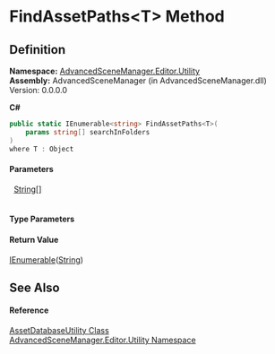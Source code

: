 # FindAssetPaths&lt;T&gt; Method




## Definition
**Namespace:** <a href="N_AdvancedSceneManager_Editor_Utility">AdvancedSceneManager.Editor.Utility</a>  
**Assembly:** AdvancedSceneManager (in AdvancedSceneManager.dll) Version: 0.0.0.0

**C#**
``` C#
public static IEnumerable<string> FindAssetPaths<T>(
	params string[] searchInFolders
)
where T : Object

```



#### Parameters
<dl><dt>  <a href="https://learn.microsoft.com/dotnet/api/system.string" target="_blank" rel="noopener noreferrer">String</a>[]</dt><dd> </dd></dl>

#### Type Parameters
<dl><dt /><dd /></dl>

#### Return Value
<a href="https://learn.microsoft.com/dotnet/api/system.collections.generic.ienumerable-1" target="_blank" rel="noopener noreferrer">IEnumerable</a>(<a href="https://learn.microsoft.com/dotnet/api/system.string" target="_blank" rel="noopener noreferrer">String</a>)

## See Also


#### Reference
<a href="T_AdvancedSceneManager_Editor_Utility_AssetDatabaseUtility">AssetDatabaseUtility Class</a>  
<a href="N_AdvancedSceneManager_Editor_Utility">AdvancedSceneManager.Editor.Utility Namespace</a>  

